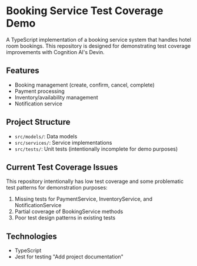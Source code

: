 # Booking Service Test Coverage Demo

A TypeScript implementation of a booking service system that handles hotel room bookings. This repository is designed for demonstrating test coverage improvements with Cognition AI's Devin.

## Features

- Booking management (create, confirm, cancel, complete)
- Payment processing
- Inventory/availability management
- Notification service

## Project Structure

- `src/models/`: Data models
- `src/services/`: Service implementations
- `src/tests/`: Unit tests (intentionally incomplete for demo purposes)

## Current Test Coverage Issues

This repository intentionally has low test coverage and some problematic test patterns for demonstration purposes:

1. Missing tests for PaymentService, InventoryService, and NotificationService
2. Partial coverage of BookingService methods
3. Poor test design patterns in existing tests

## Technologies

- TypeScript
- Jest for testing
"Add project documentation"
